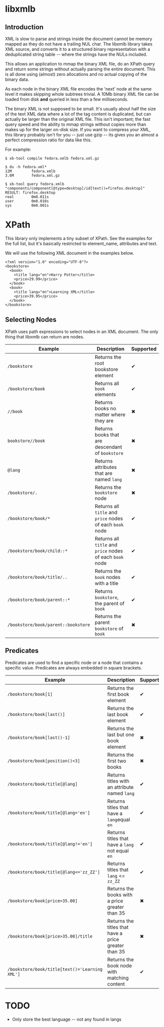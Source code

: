 libxmlb
=======

Introduction
------------

XML is slow to parse and strings inside the document cannot be memory mapped as
they do not have a trailing NUL char. The libxmlb library takes XML source, and
converts it to a structured binary representation with a deduplicated string
table -- where the strings have the NULs included.

This allows an application to mmap the binary XML file, do an XPath query and
return some strings without actually parsing the entire document. This is all
done using (almost) zero allocations and no actual copying of the binary data.

As each node in the binary XML file encodes the 'next' node at the same level
it makes skipping whole subtrees trivial. A 10Mb binary XML file can be loaded
from disk **and** queried in less than a few milliseconds.

The binary XML is not supposed to be small. It's usually about half the size of
the text XML data where a lot of the tag content is duplicated, but can actually
be larger than the original XML file. This isn't important; the fast query speed
and the ability to mmap strings without copies more than makes up for the larger
on-disk size. If you want to compress your XML, this library probably isn't for
you -- just use gzip -- its gives you an almost a perfect compression ratio for
data like this.

For example:

    $ xb-tool compile fedora.xmlb fedora.xml.gz

    $ du -h fedora.xml*
    12M         fedora.xmlb
    3.6M        fedora.xml.gz

    $ xb-tool query fedora.xmlb "components/component[@type=desktop]/id[text()=firefox.desktop]"
    RESULT: firefox.desktop
    real        0m0.011s
    user        0m0.010s
    sys         0m0.001s

XPath
=====

This library only implements a tiny subset of XPath. See the examples for the
full list, but it's basically restricted to element_name, attributes and text.

We will use the following XML document in the examples below.

    <?xml version="1.0" encoding="UTF-8"?>
    <bookstore>
      <book>
        <title lang="en">Harry Potter</title>
        <price>29.99</price>
      </book>
      <book>
        <title lang="en">Learning XML</title>
        <price>39.95</price>
      </book>
    </bookstore>

Selecting Nodes
---------------

XPath uses path expressions to select nodes in an XML document. The only thing
that libxmlb can return are nodes.

| Example | Description | Supported |
| --- | --- | --- |
| `/bookstore` | Returns the root bookstore element | ✔ |
| `/bookstore/book` | Returns all `book` elements | ✔ |
| `//book` | Returns books no matter where they are | ✖ |
| `bookstore//book` | Returns books that are descendant of `bookstore` | ✖ |
| `@lang` | Returns attributes that are named `lang` | ✖ |
| `/bookstore/.` | Returns the `bookstore` node | ✖ |
| `/bookstore/book/*` | Returns all `title` and `price` nodes of each `book` node | ✔ |
| `/bookstore/book/child::*` | Returns all `title` and `price` nodes of each `book` node | ✔ |
| `/bookstore/book/title/..` | Returns the `book` nodes with a title | ✔ |
| `/bookstore/book/parent::*` | Returns `bookstore`, the parent of `book` | ✔ |
| `/bookstore/book/parent::bookstore` | Returns the parent `bookstore` of `book` | ✖ |

Predicates
----------

Predicates are used to find a specific node or a node that contains a specific
value. Predicates are always embedded in square brackets.

| Example | Description | Supported |
| --- | --- | --- |
| `/bookstore/book[1]` | Returns the first book element | ✔ |
| `/bookstore/book[last()]` | Returns the last book element | ✔ |
| `/bookstore/book[last()-1]` | Returns the last but one book element | ✖ |
| `/bookstore/book[position()<3]` | Returns the first two books | ✖ |
| `/bookstore/book/title[@lang]` | Returns titles with an attribute named `lang` | ✔ |
| `/bookstore/book/title[@lang='en']` | Returns titles that have a `lang`equal `en` | ✔ |
| `/bookstore/book/title[@lang!='en']` | Returns titles that have a `lang` not equal `en` | ✔ |
| `/bookstore/book/title[@lang<='zz_ZZ']` | Returns titles that `lang` <= `zz_ZZ` | ✔ |
| `/bookstore/book[price>35.00]` | Returns the books with a price greater than 35 | ✖ |
| `/bookstore/book[price>35.00]/title` | Returns the titles that have a price greater than 35 | ✖ |
| `/bookstore/book/title[text()='Learning XML']` | Returns the book node with matching content | ✔ |

TODO
====

* Only store the best language -- not any found in langs
